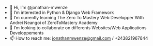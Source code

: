 - 👋 Hi, I’m @jonathan-mwenze
- 👀 I’m interested in Python & Django Web Framework
- 🌱 I’m currently learning The Zero To Mastery Web Developper With Andrei Neangoi of ZeroToMastery Academy
- 💞️ I’m looking to collaborate on differents Websites/Web Applications Developpements
- 📫 How to reach me: jonathanmwenze@gmail.com / +243821967644

<!---
jonathan-mwenze/jonathan-mwenze is a ✨ special ✨ repository because its `README.md` (this file) appears on your GitHub profile.
You can click the Preview link to take a look at your changes.
--->
